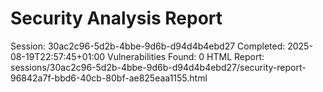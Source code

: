 # Security Analysis Report

Session: 30ac2c96-5d2b-4bbe-9d6b-d94d4b4ebd27
Completed: 2025-08-19T22:57:45+01:00
Vulnerabilities Found: 0
HTML Report: sessions/30ac2c96-5d2b-4bbe-9d6b-d94d4b4ebd27/security-report-96842a7f-bbd6-40cb-80bf-ae825eaa1155.html
